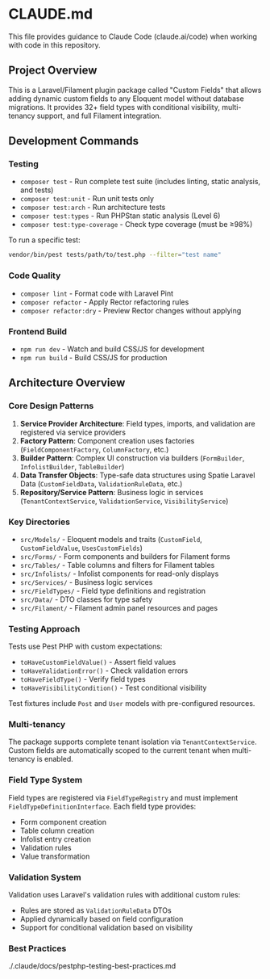 # CLAUDE.md

This file provides guidance to Claude Code (claude.ai/code) when working with code in this repository.

## Project Overview

This is a Laravel/Filament plugin package called "Custom Fields" that allows adding dynamic custom fields to any
Eloquent model without database migrations. It provides 32+ field types with conditional visibility, multi-tenancy
support, and full Filament integration.

## Development Commands

### Testing

- `composer test` - Run complete test suite (includes linting, static analysis, and tests)
- `composer test:unit` - Run unit tests only
- `composer test:arch` - Run architecture tests
- `composer test:types` - Run PHPStan static analysis (Level 6)
- `composer test:type-coverage` - Check type coverage (must be ≥98%)

To run a specific test:

```bash
vendor/bin/pest tests/path/to/test.php --filter="test name"
```

### Code Quality

- `composer lint` - Format code with Laravel Pint
- `composer refactor` - Apply Rector refactoring rules
- `composer refactor:dry` - Preview Rector changes without applying

### Frontend Build

- `npm run dev` - Watch and build CSS/JS for development
- `npm run build` - Build CSS/JS for production

## Architecture Overview

### Core Design Patterns

1. **Service Provider Architecture**: Field types, imports, and validation are registered via service providers
2. **Factory Pattern**: Component creation uses factories (`FieldComponentFactory`, `ColumnFactory`, etc.)
3. **Builder Pattern**: Complex UI construction via builders (`FormBuilder`, `InfolistBuilder`, `TableBuilder`)
4. **Data Transfer Objects**: Type-safe data structures using Spatie Laravel Data (`CustomFieldData`,
   `ValidationRuleData`, etc.)
5. **Repository/Service Pattern**: Business logic in services (`TenantContextService`, `ValidationService`,
   `VisibilityService`)

### Key Directories

- `src/Models/` - Eloquent models and traits (`CustomField`, `CustomFieldValue`, `UsesCustomFields`)
- `src/Forms/` - Form components and builders for Filament forms
- `src/Tables/` - Table columns and filters for Filament tables
- `src/Infolists/` - Infolist components for read-only displays
- `src/Services/` - Business logic services
- `src/FieldTypes/` - Field type definitions and registration
- `src/Data/` - DTO classes for type safety
- `src/Filament/` - Filament admin panel resources and pages

### Testing Approach

Tests use Pest PHP with custom expectations:

- `toHaveCustomFieldValue()` - Assert field values
- `toHaveValidationError()` - Check validation errors
- `toHaveFieldType()` - Verify field types
- `toHaveVisibilityCondition()` - Test conditional visibility

Test fixtures include `Post` and `User` models with pre-configured resources.

### Multi-tenancy

The package supports complete tenant isolation via `TenantContextService`. Custom fields are automatically scoped to the
current tenant when multi-tenancy is enabled.

### Field Type System

Field types are registered via `FieldTypeRegistry` and must implement `FieldTypeDefinitionInterface`. Each field type
provides:

- Form component creation
- Table column creation
- Infolist entry creation
- Validation rules
- Value transformation

### Validation System

Validation uses Laravel's validation rules with additional custom rules:

- Rules are stored as `ValidationRuleData` DTOs
- Applied dynamically based on field configuration
- Support for conditional validation based on visibility

### Best Practices 

./.claude/docs/pestphp-testing-best-practices.md
